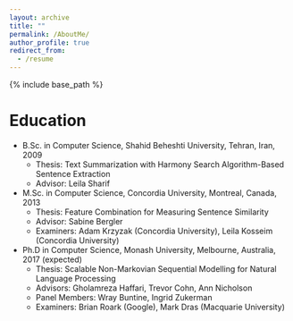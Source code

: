 ```yaml
---
layout: archive
title: ""
permalink: /AboutMe/
author_profile: true
redirect_from:
  - /resume
---
```


{% include base_path %}

Education
======
* B.Sc. in Computer Science, Shahid Beheshti University, Tehran, Iran, 2009
     * Thesis: Text Summarization with Harmony Search Algorithm-Based Sentence Extraction
     * Advisor: Leila Sharif
* M.Sc. in Computer Science, Concordia University, Montreal, Canada, 2013
     * Thesis: Feature Combination for Measuring Sentence Similarity
     * Advisor: Sabine Bergler
     * Examiners: Adam Krzyzak (Concordia University), Leila Kosseim (Concordia University)
* Ph.D in Computer Science, Monash University, Melbourne, Australia, 2017 (expected)
     * Thesis: Scalable Non-Markovian Sequential Modelling for Natural Language Processing
     * Advisors: Gholamreza Haffari, Trevor Cohn, Ann Nicholson
     * Panel Members: Wray Buntine, Ingrid Zukerman
     * Examiners: Brian Roark (Google), Mark Dras (Macquarie University)
